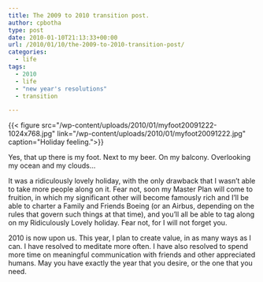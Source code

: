 ```yaml
---
title: The 2009 to 2010 transition post.
author: cpbotha
type: post
date: 2010-01-10T21:13:33+00:00
url: /2010/01/10/the-2009-to-2010-transition-post/
categories:
  - life
tags:
  - 2010
  - life
  - "new year's resolutions"
  - transition

---
```

{{< figure src="/wp-content/uploads/2010/01/myfoot20091222-1024x768.jpg" link="/wp-content/uploads/2010/01/myfoot20091222.jpg" caption="Holiday feeling.">}} 

Yes, that up there is my foot. Next to my beer. On my balcony. Overlooking my ocean and my clouds…

It was a ridiculously lovely holiday, with the only drawback that I wasn’t able to take more people along on it. Fear not, soon my Master Plan will come to fruition, in which my significant other will become famously rich and I’ll be able to charter a Family and Friends Boeing (or an Airbus, depending on the rules that govern such things at that time), and you’ll all be able to tag along on my Ridiculously Lovely holiday. Fear not, for I will not forget you.

2010 is now upon us. This year, I plan to create value, in as many ways as I can. I have resolved to meditate more often. I have also resolved to spend more time on meaningful communication with friends and other appreciated humans. May you have exactly the year that you desire, or the one that you need.
